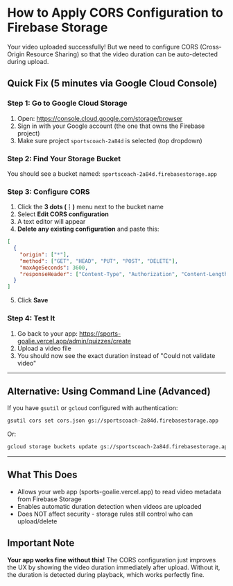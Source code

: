 # How to Apply CORS Configuration to Firebase Storage

Your video uploaded successfully! But we need to configure CORS (Cross-Origin Resource Sharing) so that the video duration can be auto-detected during upload.

## Quick Fix (5 minutes via Google Cloud Console)

### Step 1: Go to Google Cloud Storage

1. Open: https://console.cloud.google.com/storage/browser
2. Sign in with your Google account (the one that owns the Firebase project)
3. Make sure project `sportscoach-2a84d` is selected (top dropdown)

### Step 2: Find Your Storage Bucket

You should see a bucket named: `sportscoach-2a84d.firebasestorage.app`

### Step 3: Configure CORS

1. Click the **3 dots (⋮)** menu next to the bucket name
2. Select **Edit CORS configuration**
3. A text editor will appear
4. **Delete any existing configuration** and paste this:

```json
[
  {
    "origin": ["*"],
    "method": ["GET", "HEAD", "PUT", "POST", "DELETE"],
    "maxAgeSeconds": 3600,
    "responseHeader": ["Content-Type", "Authorization", "Content-Length", "User-Agent", "X-Requested-With"]
  }
]
```

5. Click **Save**

### Step 4: Test It

1. Go back to your app: https://sports-goalie.vercel.app/admin/quizzes/create
2. Upload a video file
3. You should now see the exact duration instead of "Could not validate video"

---

## Alternative: Using Command Line (Advanced)

If you have `gsutil` or `gcloud` configured with authentication:

```bash
gsutil cors set cors.json gs://sportscoach-2a84d.firebasestorage.app
```

Or:

```bash
gcloud storage buckets update gs://sportscoach-2a84d.firebasestorage.app --cors-file=cors.json
```

---

## What This Does

- Allows your web app (sports-goalie.vercel.app) to read video metadata from Firebase Storage
- Enables automatic duration detection when videos are uploaded
- Does NOT affect security - storage rules still control who can upload/delete

## Important Note

**Your app works fine without this!** The CORS configuration just improves the UX by showing the video duration immediately after upload. Without it, the duration is detected during playback, which works perfectly fine.
